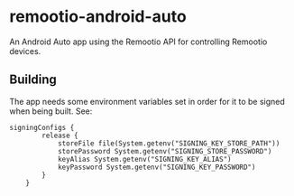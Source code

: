 # remootio-android-auto

An Android Auto app using the Remootio API for controlling Remootio devices.

## Building

The app needs some environment variables set in order for it to be signed when being built. See:

```
signingConfigs {
        release {
            storeFile file(System.getenv("SIGNING_KEY_STORE_PATH"))
            storePassword System.getenv("SIGNING_STORE_PASSWORD")
            keyAlias System.getenv("SIGNING_KEY_ALIAS")
            keyPassword System.getenv("SIGNING_KEY_PASSWORD")
        }
    }
```
